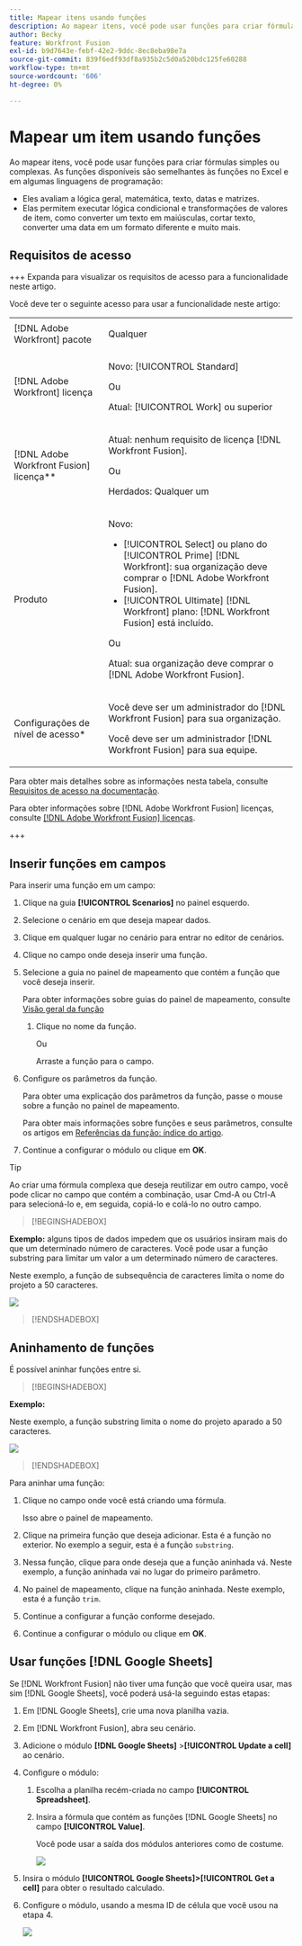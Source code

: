 ```yaml
---
title: Mapear itens usando funções
description: Ao mapear itens, você pode usar funções para criar fórmulas simples ou complexas.
author: Becky
feature: Workfront Fusion
exl-id: b9d7643e-febf-42e2-9ddc-8ec8eba98e7a
source-git-commit: 839f6edf93df8a935b2c5d0a520bdc125fe60288
workflow-type: tm+mt
source-wordcount: '606'
ht-degree: 0%

---
```


# Mapear um item usando funções

Ao mapear itens, você pode usar funções para criar fórmulas simples ou complexas. As funções disponíveis são semelhantes às funções no Excel e em algumas linguagens de programação:

* Eles avaliam a lógica geral, matemática, texto, datas e matrizes.
* Elas permitem executar lógica condicional e transformações de valores de item, como converter um texto em maiúsculas, cortar texto, converter uma data em um formato diferente e muito mais.

## Requisitos de acesso

+++ Expanda para visualizar os requisitos de acesso para a funcionalidade neste artigo.

Você deve ter o seguinte acesso para usar a funcionalidade neste artigo:

<table style="table-layout:auto">
 <col> 
 <col> 
 <tbody> 
  <tr> 
   <td role="rowheader">[!DNL Adobe Workfront] pacote</td> 
   <td> <p>Qualquer</p> </td> 
  </tr> 
  <tr data-mc-conditions=""> 
   <td role="rowheader">[!DNL Adobe Workfront] licença</td> 
   <td> <p>Novo: [!UICONTROL Standard]</p><p>Ou</p><p>Atual: [!UICONTROL Work] ou superior</p> </td> 
  </tr> 
  <tr> 
   <td role="rowheader">[!DNL Adobe Workfront Fusion] licença**</td> 
   <td>
   <p>Atual: nenhum requisito de licença [!DNL Workfront Fusion].</p>
   <p>Ou</p>
   <p>Herdados: Qualquer um </p>
   </td> 
  </tr> 
  <tr> 
   <td role="rowheader">Produto</td> 
   <td>
   <p>Novo:</p> <ul><li>[!UICONTROL Select] ou plano do [!UICONTROL Prime] [!DNL Workfront]: sua organização deve comprar o [!DNL Adobe Workfront Fusion].</li><li>[!UICONTROL Ultimate] [!DNL Workfront] plano: [!DNL Workfront Fusion] está incluído.</li></ul>
   <p>Ou</p>
   <p>Atual: sua organização deve comprar o [!DNL Adobe Workfront Fusion].</p>
   </td> 
  </tr>
  <tr data-mc-conditions=""> 
   <td role="rowheader">Configurações de nível de acesso*</td> 
   <td> 
     <p>Você deve ser um administrador do [!DNL Workfront Fusion] para sua organização.</p>
     <p>Você deve ser um administrador [!DNL Workfront Fusion] para sua equipe.</p>
   </td> 
  </tr> 
   </td> 
  </tr> 
 </tbody> 
</table>

Para obter mais detalhes sobre as informações nesta tabela, consulte [Requisitos de acesso na documentação](/help/workfront-fusion/references/licenses-and-roles/access-level-requirements-in-documentation.md).

Para obter informações sobre [!DNL Adobe Workfront Fusion] licenças, consulte [[!DNL Adobe Workfront Fusion] licenças](/help/workfront-fusion/set-up-and-manage-workfront-fusion/licensing-operations-overview/license-automation-vs-integration.md).

+++

## Inserir funções em campos

Para inserir uma função em um campo:

1. Clique na guia **[!UICONTROL Scenarios]** no painel esquerdo.
1. Selecione o cenário em que deseja mapear dados.
1. Clique em qualquer lugar no cenário para entrar no editor de cenários.
1. Clique no campo onde deseja inserir uma função.
1. Selecione a guia no painel de mapeamento que contém a função que você deseja inserir.

   Para obter informações sobre guias do painel de mapeamento, consulte [Visão geral da função](/help/workfront-fusion/get-started-with-fusion/understand-fusion/function-overview.md)
   1. Clique no nome da função.

      Ou

      Arraste a função para o campo.
1. Configure os parâmetros da função.

   Para obter uma explicação dos parâmetros da função, passe o mouse sobre a função no painel de mapeamento.

   Para obter mais informações sobre funções e seus parâmetros, consulte os artigos em [Referências da função: índice do artigo](/help/workfront-fusion/references/mapping-panel/functions/functions-toc.md).

1. Continue a configurar o módulo ou clique em **OK**.

>[!TIP]
>
>Ao criar uma fórmula complexa que deseja reutilizar em outro campo, você pode clicar no campo que contém a combinação, usar Cmd-A ou Ctrl-A para selecioná-lo e, em seguida, copiá-lo e colá-lo no outro campo.


>[!BEGINSHADEBOX]

**Exemplo:** alguns tipos de dados impedem que os usuários insiram mais do que um determinado número de caracteres. Você pode usar a função substring para limitar um valor a um determinado número de caracteres.

Neste exemplo, a função de subsequência de caracteres limita o nome do projeto a 50 caracteres.

![](assets/example-meet-length-restriction-350x184.png)

>[!ENDSHADEBOX]

## Aninhamento de funções

É possível aninhar funções entre si.

>[!BEGINSHADEBOX]

**Exemplo:**

Neste exemplo, a função substring limita o nome do projeto aparado a 50 caracteres.

![](assets/trimmed-name-under-50.png)

>[!ENDSHADEBOX]

Para aninhar uma função:

1. Clique no campo onde você está criando uma fórmula.

   Isso abre o painel de mapeamento.

1. Clique na primeira função que deseja adicionar. Esta é a função no exterior. No exemplo a seguir, esta é a função `substring`.
1. Nessa função, clique para onde deseja que a função aninhada vá. Neste exemplo, a função aninhada vai no lugar do primeiro parâmetro.
1. No painel de mapeamento, clique na função aninhada. Neste exemplo, esta é a função `trim`.
1. Continue a configurar a função conforme desejado.
1. Continue a configurar o módulo ou clique em **OK**.

## Usar funções [!DNL Google Sheets]

Se [!DNL Workfront Fusion] não tiver uma função que você queira usar, mas sim [!DNL Google Sheets], você poderá usá-la seguindo estas etapas:

1. Em [!DNL Google Sheets], crie uma nova planilha vazia.
1. Em [!DNL Workfront Fusion], abra seu cenário.
1. Adicione o módulo **[!DNL Google Sheets]** >**[!UICONTROL Update a cell]** ao cenário.

1. Configure o módulo:

   1. Escolha a planilha recém-criada no campo **[!UICONTROL Spreadsheet]**.
   1. Insira a fórmula que contém as funções [!DNL Google Sheets] no campo **[!UICONTROL Value]**.

      Você pode usar a saída dos módulos anteriores como de costume.

      ![](assets/exploit-google-sheet-functions-350x218.png)

1. Insira o módulo **[!UICONTROL Google Sheets]>[!UICONTROL Get a cell]** para obter o resultado calculado.
1. Configure o módulo, usando a mesma ID de célula que você usou na etapa 4.

   ![](assets/exploit-google-sheet-functions-2-350x187.png)
